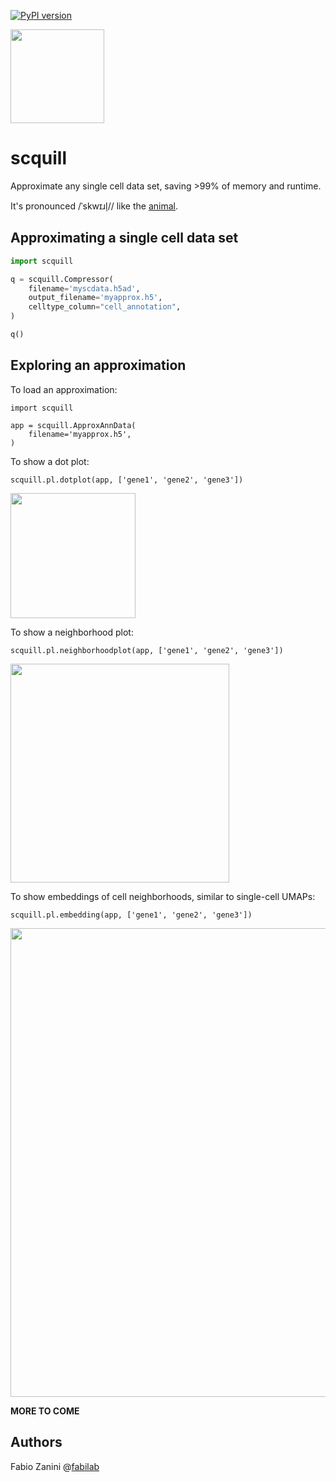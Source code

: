 [![PyPI version](https://badge.fury.io/py/scquill.svg)](https://badge.fury.io/py/scquill)

<img src="https://raw.githubusercontent.com/fabilab/scquill/main/logo.png" width="150" height="150">

# scquill
Approximate any single cell data set, saving >99% of memory and runtime.

It's pronounced /ˈskwɪɹl̩// like the [animal](https://en.wiktionary.org/wiki/squirrel).


## Approximating a single cell data set
```python
import scquill

q = scquill.Compressor(
    filename='myscdata.h5ad',
    output_filename='myapprox.h5',
    celltype_column="cell_annotation",
)

q()
```

## Exploring an approximation
To load an approximation:
```
import scquill

app = scquill.ApproxAnnData(
    filename='myapprox.h5',
)
```

To show a dot plot:
```
scquill.pl.dotplot(app, ['gene1', 'gene2', 'gene3'])
```
<img src="https://raw.githubusercontent.com/fabilab/scquill/main/dotplot.png" width="200">


To show a neighborhood plot:
```
scquill.pl.neighborhoodplot(app, ['gene1', 'gene2', 'gene3'])
```
<img src="https://raw.githubusercontent.com/fabilab/scquill/main/neighborhoodplot.png" width="350">

To show embeddings of cell neighborhoods, similar to single-cell UMAPs:

```
scquill.pl.embedding(app, ['gene1', 'gene2', 'gene3'])
```
<img src="https://raw.githubusercontent.com/fabilab/scquill/main/embeddings.png" width="750">

**MORE TO COME**

## Authors
Fabio Zanini @[fabilab](https://fabilab.org)
